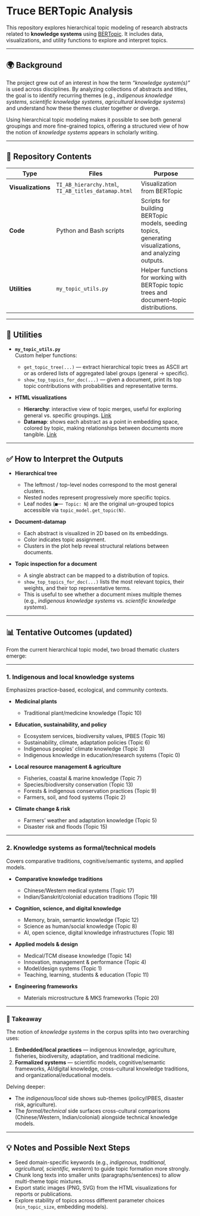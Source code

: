 # Truce BERTopic Analysis

This repository explores hierarchical topic modeling of research abstracts related to **knowledge systems** using [BERTopic](https://maartengr.github.io/BERTopic/). It includes data, visualizations, and utility functions to explore and interpret topics.

---

## 🌍 Background

The project grew out of an interest in how the term *“knowledge system(s)”* is used across disciplines. By analyzing collections of abstracts and titles, the goal is to identify recurring themes (e.g., *indigenous knowledge systems*, *scientific knowledge systems*, *agricultural knowledge systems*) and understand how these themes cluster together or diverge.  

Using hierarchical topic modeling makes it possible to see both general groupings and more fine-grained topics, offering a structured view of how the notion of *knowledge systems* appears in scholarly writing.

---

## 📂 Repository Contents

| Type | Files | Purpose |
|------|-------|---------|
| **Visualizations** | `TI_AB_hierarchy.html`, `TI_AB_titles_datamap.html` | Visualization from BERTopic  
| **Code** | Python and Bash scripts | Scripts for building BERTopic models, seeding topics, generating visualizations, and analyzing outputs. |
| **Utilities** | `my_topic_utils.py` | Helper functions for working with BERTopic topic trees and document–topic distributions. |

---

## 🧰 Utilities

- **`my_topic_utils.py`**  
  Custom helper functions:
  - `get_topic_tree(...)` — extract hierarchical topic trees as ASCII art or as ordered lists of aggregated label groups (general → specific).  
  - `show_top_topics_for_doc(...)` — given a document, print its top topic contributions with probabilities and representative terms.

- **HTML visualizations**  
  - **Hierarchy**: interactive view of topic merges, useful for exploring general vs. specific groupings. [Link](https://fjohan.github.io/truce-bertopic/TI_AB_hierarchy.html)
  - **Datamap**: shows each abstract as a point in embedding space, colored by topic, making relationships between documents more tangible. [Link](https://fjohan.github.io/truce-bertopic/TI_AB_titles_datamap.html)


---

## ✅ How to Interpret the Outputs

- **Hierarchical tree**  
  - The leftmost / top-level nodes correspond to the most general clusters.  
  - Nested nodes represent progressively more specific topics.  
  - Leaf nodes (`■── Topic: N`) are the original un-grouped topics accessible via `topic_model.get_topic(N)`.

- **Document-datamap**  
  - Each abstract is visualized in 2D based on its embeddings.  
  - Color indicates topic assignment.  
  - Clusters in the plot help reveal structural relations between documents.

- **Topic inspection for a document**  
  - A single abstract can be mapped to a distribution of topics.  
  - `show_top_topics_for_doc(...)` lists the most relevant topics, their weights, and their top representative terms.  
  - This is useful to see whether a document mixes multiple themes (e.g., *indigenous knowledge systems* vs. *scientific knowledge systems*).

---

## 📊 Tentative Outcomes (updated)

From the current hierarchical topic model, two broad thematic clusters emerge:

---

### 1. Indigenous and local knowledge systems  
Emphasizes practice-based, ecological, and community contexts.

- **Medicinal plants**  
  - Traditional plant/medicine knowledge (Topic 10)

- **Education, sustainability, and policy**  
  - Ecosystem services, biodiversity values, IPBES (Topic 16)  
  - Sustainability, climate, adaptation policies (Topic 6)  
  - Indigenous peoples’ climate knowledge (Topic 3)  
  - Indigenous knowledge in education/research systems (Topic 0)

- **Local resource management & agriculture**  
  - Fisheries, coastal & marine knowledge (Topic 7)  
  - Species/biodiversity conservation (Topic 13)  
  - Forests & indigenous conservation practices (Topic 9)  
  - Farmers, soil, and food systems (Topic 2)

- **Climate change & risk**  
  - Farmers’ weather and adaptation knowledge (Topic 5)  
  - Disaster risk and floods (Topic 15)

---

### 2. Knowledge systems as formal/technical models  
Covers comparative traditions, cognitive/semantic systems, and applied models.

- **Comparative knowledge traditions**  
  - Chinese/Western medical systems (Topic 17)  
  - Indian/Sanskrit/colonial education traditions (Topic 19)

- **Cognition, science, and digital knowledge**  
  - Memory, brain, semantic knowledge (Topic 12)  
  - Science as human/social knowledge (Topic 8)  
  - AI, open science, digital knowledge infrastructures (Topic 18)

- **Applied models & design**  
  - Medical/TCM disease knowledge (Topic 14)  
  - Innovation, management & performance (Topic 4)  
  - Model/design systems (Topic 1)  
  - Teaching, learning, students & education (Topic 11)

- **Engineering frameworks**  
  - Materials microstructure & MKS frameworks (Topic 20)

---

### 🔑 Takeaway
The notion of *knowledge systems* in the corpus splits into two overarching uses:

1. **Embedded/local practices** — indigenous knowledge, agriculture, fisheries, biodiversity, adaptation, and traditional medicine.  
2. **Formalized systems** — scientific models, cognitive/semantic frameworks, AI/digital knowledge, cross-cultural knowledge traditions, and organizational/educational models.  

Delving deeper:  
- The *indigenous/local* side shows sub-themes (policy/IPBES, disaster risk, agriculture).  
- The *formal/technical* side surfaces cross-cultural comparisons (Chinese/Western, Indian/colonial) alongside technical knowledge models.

---

## 💡 Notes and Possible Next Steps

- Seed domain-specific keywords (e.g., *indigenous, traditional, agricultural, scientific, western*) to guide topic formation more strongly.  
- Chunk long texts into smaller units (paragraphs/sentences) to allow multi-theme topic mixtures.  
- Export static images (PNG, SVG) from the HTML visualizations for reports or publications.  
- Explore stability of topics across different parameter choices (`min_topic_size`, embedding models).  

